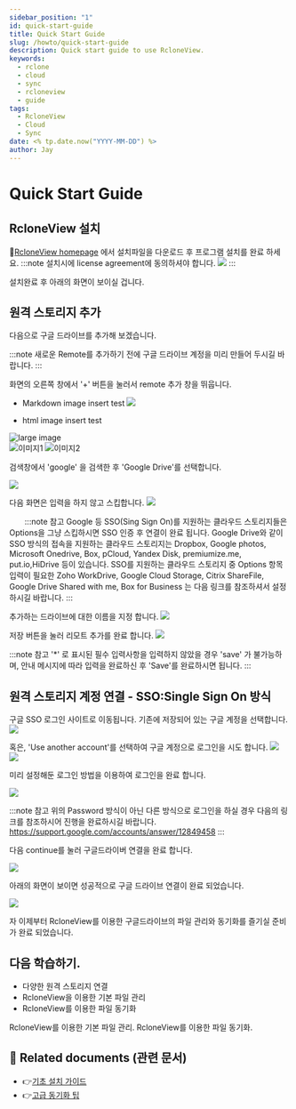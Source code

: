 ```yaml
---
sidebar_position: "1"
id: quick-start-guide
title: Quick Start Guide
slug: /howto/quick-start-guide
description: Quick start guide to use RcloneView.
keywords:
  - rclone
  - cloud
  - sync
  - rcloneview
  - guide
tags:
  - RcloneView
  - Cloud
  - Sync
date: <% tp.date.now("YYYY-MM-DD") %>
author: Jay
---
```


# Quick Start Guide

## RcloneView 설치

[RcloneView homepage](https://rcloneview.com/src/download.html) 에서 설치파일을 다운로드 후 프로그램 설치를 완료
하세요. 
:::note
설치시에 license agreement에 동의하셔야 합니다. 
![](/support/images/Pasted%20image%2020250506191753.png)
:::

설치완료 후 아래의 화면이 보이실 겁니다. 

## 원격 스토리지 추가

다음으로 구글 드라이브를 추가해 보겠습니다. 

:::note
새로운 Remote를 추가하기 전에 구글 드라이브 계정을 미리 만들어 두시길 바랍니다. 
:::

화면의 오른쪽 창에서 '+' 버튼을 눌러서 remote 추가 창을 뛰웁니다.

- Markdown image insert test
![](/support/images/Pasted%20image%2020250508144524.png)

- html image insert test
<img src="/support/images/Pasted%20image%2020250508144524.png" alt="large image" width="auto" class="img-small" />
<div class="img-grid-2">
  <img src="/support/images/Pasted%20image%2020250508144524.png" alt="이미지1" />
  <img src="/support/images/Pasted%20image%2020250508144524.png" alt="이미지2" />
</div>



검색창에서 'google' 을 검색한 후 'Google Drive'를 선택합니다. 

![](img/Pasted%20image%2020250508154442.png)

다음 화면은 입력을 하지 않고 스킵합니다. 
![](img/Pasted%20image%2020250508160223.png)

  
     
:::note 참고
Google 등 SSO(Sing Sign On)를 지원하는 클라우드 스토리지들은 Options을 그냥 스킵하시면 SSO 인증 후 연결이 완료 됩니다.
Google Drive와 같이 SSO 방식의 접속을 지원하는 클라우드 스토리지는 Dropbox, Google photos, Microsoft Onedrive, Box, pCloud, Yandex Disk, premiumize.me, put.io,HiDrive 등이 있습니다.
SSO를 지원하는 클라우드 스토리지 중 Options 항목 입력이 필요한 Zoho WorkDrive, Google Cloud Storage, Citrix ShareFile, Google Drive Shared with me, Box for Business 는 다음 링크를 참조하셔서 설정하시길 바랍니다. 
:::

추가하는 드라이브에 대한 이름을 지정 합니다. 
![](img/Pasted%20image%2020250508160259.png)

저장 버튼을 눌러 리모트 추가를 완료 합니다. 
![](img/Pasted%20image%2020250508160511.png)

:::note 참고
'*' 로 표시된 필수 입력사항을 입력하지 않았을 경우 'save' 가 불가능하며, 안내 메시지에 따라 입력을 완료하신 후 'Save'를 완료하시면 됩니다.
:::

## 원격 스토리지 계정 연결 - SSO:Single Sign On 방식

구글 SSO 로그인 사이트로 이동됩니다. 
기존에 저장되어 있는 구글 계정을 선택합니다.
![](img/Pasted%20image%2020250508163942.png)

혹은, 'Use another account'를 선택하여 구글 계정으로 로그인을 시도 합니다.
![](img/Pasted%20image%2020250508164017.png)
![](img/Pasted%20image%2020250508163753.png)


미리 설정해둔 로그인 방법을 이용하여 로그인을 완료 합니다. 


![](img/Pasted%20image%2020250508164537.png)

:::note 참고
위의 Password 방식이 아닌 다른 방식으로 로그인을 하실 경우 다음의 링크를 참조하시어 진행을 완료하시길 바랍니다. https://support.google.com/accounts/answer/12849458 
:::

다음 continue를 눌러 구글드라이버 연결을 완료 합니다. 

![](img/Pasted%20image%2020250508170238.png)

아래의 화면이 보이면 성공적으로 구글 드라이브 연결이 완료 되었습니다. 

![](img/Pasted%20image%2020250508170443.png)

자 이제부터 RcloneView를 이용한 구글드라이브의 파일 관리와 동기화를 즐기실 준비가 완료 되었습니다. 

## 다음 학습하기.

- 다양한 원격 스토리지 연결
- RcloneView을 이용한 기본 파일 관리
- RcloneView를 이용한 파일 동기화

RcloneView를 이용한 기본 파일 관리.
RcloneView를 이용한 파일 동기화.

## 📎 Related documents (관련 문서)

- 👉[기초 설치 가이드](app://obsidian.md/tutorials/install-guide)
- 👉[고급 동기화 팁](app://obsidian.md/guides/advanced-sync)

